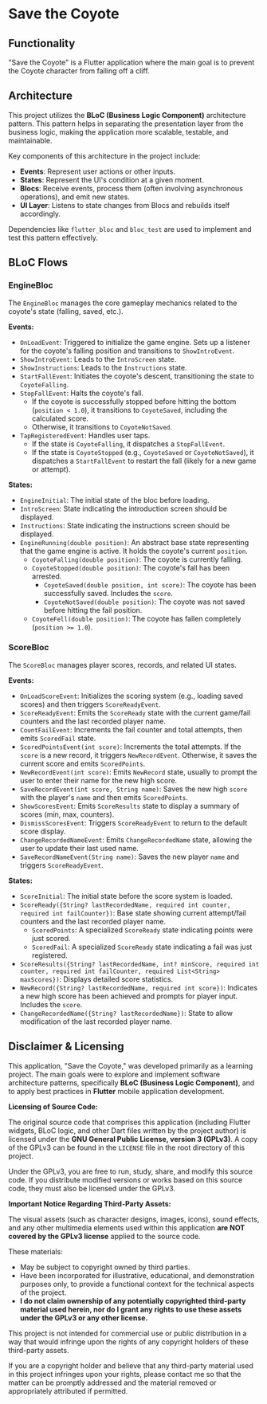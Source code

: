 # Save the Coyote

## Functionality

"Save the Coyote" is a Flutter application where the main goal is to prevent the Coyote character from falling off a cliff. 

## Architecture

This project utilizes the **BLoC (Business Logic Component)** architecture pattern. This pattern helps in separating the presentation layer from the business logic, making the application more scalable, testable, and maintainable.

Key components of this architecture in the project include:
*   **Events**: Represent user actions or other inputs.
*   **States**: Represent the UI's condition at a given moment.
*   **Blocs**: Receive events, process them (often involving asynchronous operations), and emit new states.
*   **UI Layer**: Listens to state changes from Blocs and rebuilds itself accordingly.

Dependencies like `flutter_bloc` and `bloc_test` are used to implement and test this pattern effectively.

## BLoC Flows

### EngineBloc

The `EngineBloc` manages the core gameplay mechanics related to the coyote's state (falling, saved, etc.).

**Events:**
*   `OnLoadEvent`: Triggered to initialize the game engine. Sets up a listener for the coyote's falling position and transitions to `ShowIntroEvent`.
*   `ShowIntroEvent`: Leads to the `IntroScreen` state.
*   `ShowInstructions`: Leads to the `Instructions` state.
*   `StartFallEvent`: Initiates the coyote's descent, transitioning the state to `CoyoteFalling`.
*   `StopFallEvent`: Halts the coyote's fall.
    *   If the coyote is successfully stopped before hitting the bottom (`position < 1.0`), it transitions to `CoyoteSaved`, including the calculated score.
    *   Otherwise, it transitions to `CoyoteNotSaved`.
*   `TapRegisteredEvent`: Handles user taps.
    *   If the state is `CoyoteFalling`, it dispatches a `StopFallEvent`.
    *   If the state is `CoyoteStopped` (e.g., `CoyoteSaved` or `CoyoteNotSaved`), it dispatches a `StartFallEvent` to restart the fall (likely for a new game or attempt).

**States:**
*   `EngineInitial`: The initial state of the bloc before loading.
*   `IntroScreen`: State indicating the introduction screen should be displayed.
*   `Instructions`: State indicating the instructions screen should be displayed.
*   `EngineRunning(double position)`: An abstract base state representing that the game engine is active. It holds the coyote's current `position`.
    *   `CoyoteFalling(double position)`: The coyote is currently falling.
    *   `CoyoteStopped(double position)`: The coyote's fall has been arrested.
        *   `CoyoteSaved(double position, int score)`: The coyote has been successfully saved. Includes the `score`.
        *   `CoyoteNotSaved(double position)`: The coyote was not saved before hitting the fail position.
    *   `CoyoteFell(double position)`: The coyote has fallen completely (`position >= 1.0`).

### ScoreBloc

The `ScoreBloc` manages player scores, records, and related UI states.

**Events:**
*   `OnLoadScoreEvent`: Initializes the scoring system (e.g., loading saved scores) and then triggers `ScoreReadyEvent`.
*   `ScoreReadyEvent`: Emits the `ScoreReady` state with the current game/fail counters and the last recorded player name.
*   `CountFailEvent`: Increments the fail counter and total attempts, then emits `ScoredFail` state.
*   `ScoredPointsEvent(int score)`: Increments the total attempts. If the `score` is a new record, it triggers `NewRecordEvent`. Otherwise, it saves the current score and emits `ScoredPoints`.
*   `NewRecordEvent(int score)`: Emits `NewRecord` state, usually to prompt the user to enter their name for the new high score.
*   `SaveRecordEvent(int score, String name)`: Saves the new high `score` with the player's `name` and then emits `ScoredPoints`.
*   `ShowScoresEvent`: Emits `ScoreResults` state to display a summary of scores (min, max, counters).
*   `DismissScoresEvent`: Triggers `ScoreReadyEvent` to return to the default score display.
*   `ChangeRecordedNameEvent`: Emits `ChangeRecordedName` state, allowing the user to update their last used name.
*   `SaveRecordNameEvent(String name)`: Saves the new player `name` and triggers `ScoreReadyEvent`.

**States:**
*   `ScoreInitial`: The initial state before the score system is loaded.
*   `ScoreReady({String? lastRecordedName, required int counter, required int failCounter})`: Base state showing current attempt/fail counters and the last recorded player name.
    *   `ScoredPoints`: A specialized `ScoreReady` state indicating points were just scored.
    *   `ScoredFail`: A specialized `ScoreReady` state indicating a fail was just registered.
*   `ScoreResults({String? lastRecordedName, int? minScore, required int counter, required int failCounter, required List<String> maxScores})`: Displays detailed score statistics.
*   `NewRecord({String? lastRecordedName, required int score})`: Indicates a new high score has been achieved and prompts for player input. Includes the `score`.
*   `ChangeRecordedName({String? lastRecordedName})`: State to allow modification of the last recorded player name.

## Disclaimer & Licensing

This application, "Save the Coyote," was developed primarily as a learning project. The main goals were to explore and implement software architecture patterns, specifically **BLoC (Business Logic Component)**, and to apply best practices in **Flutter** mobile application development.

**Licensing of Source Code:**

The original source code that comprises this application (including Flutter widgets, BLoC logic, and other Dart files written by the project author) is licensed under the **GNU General Public License, version 3 (GPLv3)**. A copy of the GPLv3 can be found in the `LICENSE` file in the root directory of this project.

Under the GPLv3, you are free to run, study, share, and modify this source code. If you distribute modified versions or works based on this source code, they must also be licensed under the GPLv3.

**Important Notice Regarding Third-Party Assets:**

The visual assets (such as character designs, images, icons), sound effects, and any other multimedia elements used within this application **are NOT covered by the GPLv3 license** applied to the source code.

These materials:
*   May be subject to copyright owned by third parties.
*   Have been incorporated for illustrative, educational, and demonstration purposes only, to provide a functional context for the technical aspects of the project.
*   **I do not claim ownership of any potentially copyrighted third-party material used herein, nor do I grant any rights to use these assets under the GPLv3 or any other license.**

This project is not intended for commercial use or public distribution in a way that would infringe upon the rights of any copyright holders of these third-party assets.

If you are a copyright holder and believe that any third-party material used in this project infringes upon your rights, please contact me so that the matter can be promptly addressed and the material removed or appropriately attributed if permitted.

